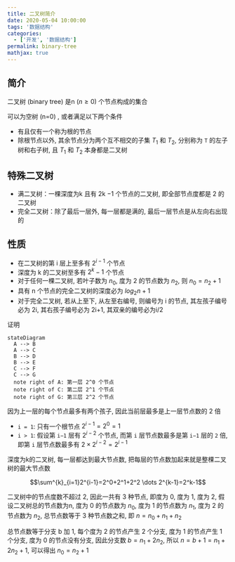 ```yaml
---
title: 二叉树简介
date: 2020-05-04 10:00:00
tags: '数据结构'
categories:
  - ['开发', '数据结构']
permalink: binary-tree
mathjax: true
---
```


## 简介

二叉树 (binary tree) 是n ($n \geq 0$) 个节点构成的集合

可以为空树 (n=0) , 或者满足以下两个条件

- 有且仅有一个称为根的节点
- 除根节点以外, 其余节点分为两个互不相交的子集 $T_1$ 和 $T_2$, 分别称为 `T` 的左子树和右子树, 且 $T_1$ 和 $T_2$ 本身都是二叉树

## 特殊二叉树

- 满二叉树：一棵深度为k 且有 2k −1 个节点的二叉树, 即全部节点度都是 2 的二叉树
- 完全二叉树：除了最后一层外, 每一层都是满的, 最后一层节点是从左向右出现的

<!-- more -->

## 性质

- 在二叉树的第 i 层上至多有 $2^{i−1}$ 个节点
- 深度为 k 的二叉树至多有 $2^k−1$ 个节点
- 对于任何一棵二叉树, 若叶子数为 $n_0$, 度为 2 的节点数为 $n_2$, 则 $n_0=n_2+1$
- 具有 n 个节点的完全二叉树的深度必为 $log_2n+1$
- 对于完全二叉树, 若从上至下, 从左至右编号, 则编号为 i 的节点, 其左孩子编号必为 2i, 其右孩子编号必为 2i+1, 其双亲的编号必为i/2

证明

```mermaid
stateDiagram
  A --> B
  A --> C
  B --> D
  B --> E
  C --> F
  C --> G
  note right of A: 第一层 2^0 个节点
  note right of C: 第二层 2^1 个节点
  note right of G: 第三层 2^2 个节点
```

因为上一层的每个节点最多有两个孩子, 因此当前层最多是上一层节点数的 2 倍

- `i = 1`: 只有一个根节点 $2^{i-1}=2^0=1$
- `i > 1`: 假设第 `i−1` 层有 $2^{i−2}$ 个节点, 而第 `i` 层节点数最多是第 `i−1` 层的 `2` 倍, 即第 `i` 层节点数最多有 $2×2^{i−2}=2^{i−1}$

深度为k的二叉树, 每一层都达到最大节点数, 把每层的节点数加起来就是整棵二叉树的最大节点数

$$\sum^{k}_{i=1}2^{i-1}=2^0+2^1+2^2 \dots 2^{k-1}=2^k-1$$

二叉树中的节点度数不超过 2, 因此一共有 3 种节点, 即度为 0, 度为 1, 度为 2, 假设二叉树总的节点数为n, 度为 0 的节点数为 $n_0$, 度为 1 的节点数为 $n_1$, 度为 2 的节点数为 $n_2$, 总节点数等于 3 种节点数之和, 即 $n=n_0+n_1+n_2$

总节点数等于分支 b 加 1, 每个度为 2 的节点产生 2 个分支, 度为 1 的节点产生 1 个分支, 度为 0 的节点没有分支, 因此分支数 $b=n_1+2n_2$, 所以 $n=b+1=n_1+2n_2+1$, 可以得出 $n_0=n_2+1$
